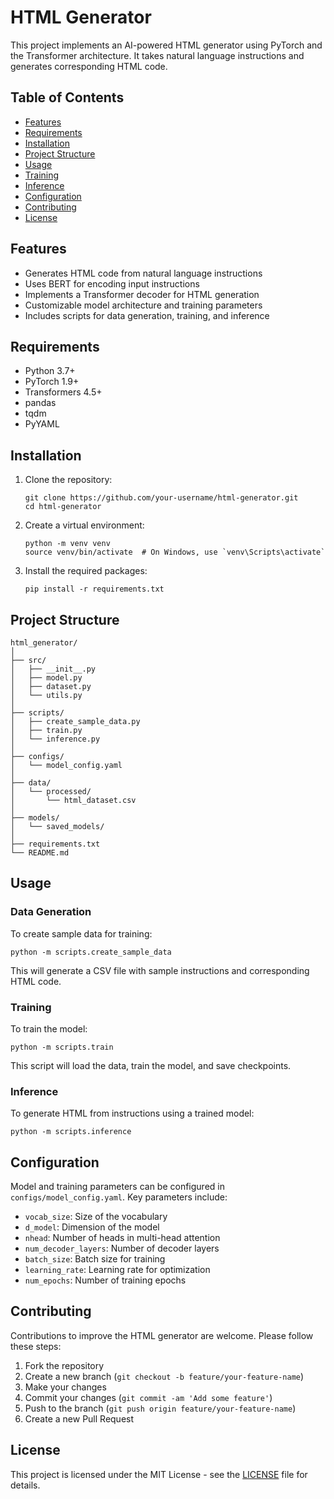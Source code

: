 # HTML Generator

This project implements an AI-powered HTML generator using PyTorch and the Transformer architecture. It takes natural language instructions and generates corresponding HTML code.

## Table of Contents

- [Features](#features)
- [Requirements](#requirements)
- [Installation](#installation)
- [Project Structure](#project-structure)
- [Usage](#usage)
- [Training](#training)
- [Inference](#inference)
- [Configuration](#configuration)
- [Contributing](#contributing)
- [License](#license)

## Features

- Generates HTML code from natural language instructions
- Uses BERT for encoding input instructions
- Implements a Transformer decoder for HTML generation
- Customizable model architecture and training parameters
- Includes scripts for data generation, training, and inference

## Requirements

- Python 3.7+
- PyTorch 1.9+
- Transformers 4.5+
- pandas
- tqdm
- PyYAML

## Installation

1. Clone the repository:
   ```
   git clone https://github.com/your-username/html-generator.git
   cd html-generator
   ```

2. Create a virtual environment:
   ```
   python -m venv venv
   source venv/bin/activate  # On Windows, use `venv\Scripts\activate`
   ```

3. Install the required packages:
   ```
   pip install -r requirements.txt
   ```

## Project Structure

```
html_generator/
│
├── src/
│   ├── __init__.py
│   ├── model.py
│   ├── dataset.py
│   └── utils.py
│
├── scripts/
│   ├── create_sample_data.py
│   ├── train.py
│   └── inference.py
│
├── configs/
│   └── model_config.yaml
│
├── data/
│   └── processed/
│       └── html_dataset.csv
│
├── models/
│   └── saved_models/
│
├── requirements.txt
└── README.md
```

## Usage

### Data Generation

To create sample data for training:

```
python -m scripts.create_sample_data
```

This will generate a CSV file with sample instructions and corresponding HTML code.

### Training

To train the model:

```
python -m scripts.train
```

This script will load the data, train the model, and save checkpoints.

### Inference

To generate HTML from instructions using a trained model:

```
python -m scripts.inference
```

## Configuration

Model and training parameters can be configured in `configs/model_config.yaml`. Key parameters include:

- `vocab_size`: Size of the vocabulary
- `d_model`: Dimension of the model
- `nhead`: Number of heads in multi-head attention
- `num_decoder_layers`: Number of decoder layers
- `batch_size`: Batch size for training
- `learning_rate`: Learning rate for optimization
- `num_epochs`: Number of training epochs

## Contributing

Contributions to improve the HTML generator are welcome. Please follow these steps:

1. Fork the repository
2. Create a new branch (`git checkout -b feature/your-feature-name`)
3. Make your changes
4. Commit your changes (`git commit -am 'Add some feature'`)
5. Push to the branch (`git push origin feature/your-feature-name`)
6. Create a new Pull Request

## License

This project is licensed under the MIT License - see the [LICENSE](LICENSE) file for details.